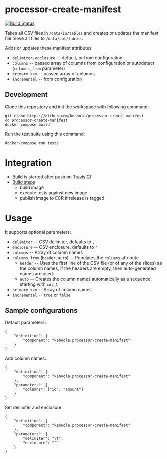 # processor-create-manifest

[![Build Status](https://travis-ci.org/keboola/processor-create-manifest.svg?branch=master)](https://travis-ci.org/keboola/processor-create-manifest)

Takes all CSV files in `/data/in/tables` and creates or updates the manifest file move all files to `/data/out/tables`. 

Adds or updates these manifest attributes

 - `delimiter`, `enclosure` -- default, or from configuration
 - `columns` -- passed array of columns from configuration or autodetect (`columns_from` parameter)
 - `primary_key` -- passed array of columns
 - `incremental` -- from configuration  
 
## Development
 
Clone this repository and init the workspace with following command:

```
git clone https://github.com/keboola/processor-create-manifest
cd processor-create-manifest
docker-compose build
```

Run the test suite using this command:

```
docker-compose run tests
```
 
# Integration
 - Build is started after push on [Travis CI](https://travis-ci.org/keboola/processor-create-manifest)
 - [Build steps](https://github.com/keboola/processor-create-manifest/blob/master/.travis.yml)
   - build image
   - execute tests against new image
   - publish image to ECR if release is tagged
   
# Usage
It supports optional parameters:

 - `delimiter` -- CSV delimiter, defaults to `,`
 - `enclosure` -- CSV enclosure, defaults to `"`
 - `columns` -- Array of column names
 - `columns_from` (`header`, `auto`) -- Populates the `columns` attribute
   - `header` -- Uses the first line of the CSV file (or of any of the slices) as the column names, if the headers are empty, then auto-generated names are used.
   - `auto` -- Creates the column names automatically as a sequence, starting with `col_1` 
 - `primary_key` -- Array of column names
 - `incremental` -- `true` or `false`

## Sample configurations

Default parameters:

```
{  
    "definition": {
        "component": "keboola.processor-create-manifest"
    }
}
```

Add column names:

```
{
    "definition": {
        "component": "keboola.processor-create-manifest"
    },
    "parameters": {
        "columns": ["id", "amount"]
    }
}

```

Set delimiter and enclosure:

```
{
    "definition": {
        "component": "keboola.processor-create-manifest"
    },
    "parameters": {
        "delimiter": "\t",
        "enclosure": "'"
    }
}

```
